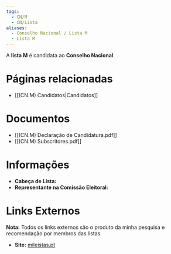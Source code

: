 ```yaml
---
tags:
  - CN/M
  - CN/Lista
aliases:
  - Conselho Nacional / Lista M
  - Lista M
---
```

A **lista M** é candidata ao **Conselho Nacional**.

# Páginas relacionadas

- [[(CN.M) Candidatos|Candidatos]]

# Documentos

- [[(CN.M) Declaração de Candidatura.pdf]]
- [[(CN.M) Subscritores.pdf]]

# Informações

- **Cabeça de Lista:** 
- **Representante na Comissão Eleitoral:** 

# Links Externos

**Nota:** Todos os links externos são o produto da minha pesquisa e recomendação por membros das listas.

- **Site:** [mileistas.pt](https://mileistas.pt)
